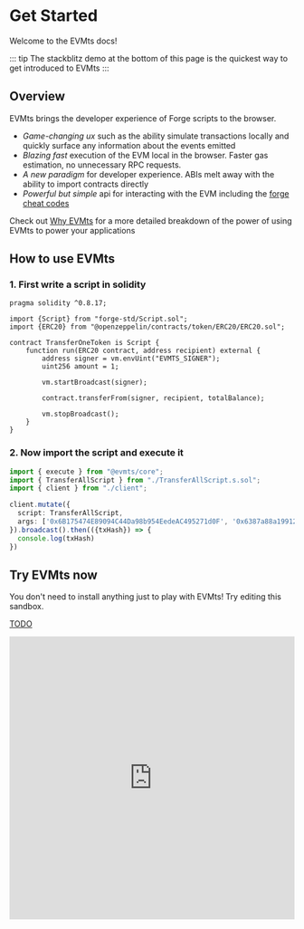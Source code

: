 # Get Started

Welcome to the EVMts docs!

::: tip
The stackblitz demo at the bottom of this page is the quickest way to get introduced to EVMts
:::

## Overview

EVMts brings the developer experience of Forge scripts to the browser.

- _Game-changing ux_ such as the ability simulate transactions locally and quickly surface any information about the events emitted
- _Blazing fast_ execution of the EVM local in the browser. Faster gas estimation, no unnecessary RPC requests.
- _A new paradigm_ for developer experience. ABIs melt away with the ability to import contracts directly
- _Powerful but simple_ api for interacting with the EVM including the [forge cheat codes](https://book.getfoundry.sh/forge/cheatcodes)

Check out [Why EVMts](./intro.md) for a more detailed breakdown of the power of using EVMts to power your applications

## How to use EVMts

### 1. First write a script in solidity

```solidity [TransferAllScript.s.sol]
pragma solidity ^0.8.17;

import {Script} from "forge-std/Script.sol";
import {ERC20} from "@openzeppelin/contracts/token/ERC20/ERC20.sol";

contract TransferOneToken is Script {
    function run(ERC20 contract, address recipient) external {
        address signer = vm.envUint("EVMTS_SIGNER");
        uint256 amount = 1;

        vm.startBroadcast(signer);

        contract.transferFrom(signer, recipient, totalBalance);

        vm.stopBroadcast();
    }
}
```

### 2. Now import the script and execute it

```ts [example.ts]
import { execute } from "@evmts/core";
import { TransferAllScript } from "./TransferAllScript.s.sol";
import { client } from "./client";

client.mutate({
  script: TransferAllScript,
  args: ['0x6B175474E89094C44Da98b954EedeAC495271d0F', '0x6387a88a199120aD52Dd9742C7430847d3cB2CD4'];
}).broadcast().then(({txHash}) => {
  console.log(txHash)
})
```

## Try EVMts now

You don't need to install anything just to play with EVMts! Try editing this sandbox.

[TODO](https://github.com/evmts/evmts-monorepo/issues/10)

<iframe frameborder="0" width="100%" height="500" src="https://stackblitz.com/edit/github-dluehe-d7t42l?file=README.md"></iframe>

